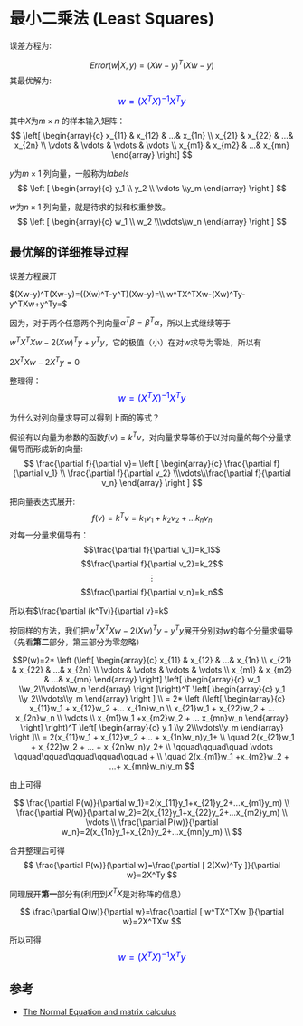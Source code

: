 # 最小二乘法 (Least Squares)

误差方程为:

$$Error(w|X,y)=(Xw-y)^T(Xw-y)$$
其最优解为:

<font color=blue size=3>$$w=(X^TX)^{-1}X^Ty$$</font>

其中$X$为$m \times n$ 的样本输入矩阵：
$$
\left[ \begin{array}{c}
     x_{11} & x_{12} & ...& x_{1n} \\
     x_{21} & x_{22} & ...& x_{2n} \\
     \vdots & \vdots &  \vdots & \vdots \\
     x_{m1} & x_{m2} & ...& x_{mn} \end{array} \right]
$$

$y$为$m \times 1$ 列向量，一般称为$labels$
$$
\left [ \begin{array}{c} y_1 \\ y_2 \\ \vdots \\y_m \end{array} \right ]
$$

$w$为$n \times 1$ 列向量，就是待求的拟和权重参数。
$$
\left [ \begin{array}{c} w_1 \\ w_2 \\\vdots\\w_n \end{array} \right ]
$$

## 最优解的详细推导过程

误差方程展开

$(Xw-y)^T(Xw-y)=((Xw)^T-y^T)(Xw-y)=\\ w^TX^TXw-(Xw)^Ty-y^TXw+y^Ty=$

因为，对于两个任意两个列向量$\alpha^T\beta=\beta ^T\alpha$，所以上式继续等于

$w^TX^TXw-2(Xw)^Ty+y^Ty$，它的极值（小）在对$w$求导为零处，所以有

$2X^TXw-2X^Ty=0$

整理得：
<font color=blue size=3>$$w=(X^TX)^{-1}X^Ty$$</font>

为什么对列向量求导可以得到上面的等式？

假设有以向量为参数的函数$f(v)=k^Tv$，对向量求导等价于以对向量的每个分量求偏导而形成新的向量:
$$
\frac{\partial f}{\partial v}=
\left [ \begin{array}{c} \frac{\partial f}{\partial v_1} \\ \frac{\partial f}{\partial v_2} \\\vdots\\\frac{\partial f}{\partial v_n} \end{array} \right ]
$$

把向量表达式展开:
$$f(v)=k^Tv=k_1v_1+k_2v_2+...k_nv_n$$
对每一分量求偏导有：
$$\frac{\partial f}{\partial v_1}=k_1$$
$$\frac{\partial f}{\partial v_2}=k_2$$
$$\vdots$$
$$\frac{\partial f}{\partial v_n}=k_n$$

所以有$\frac{\partial (k^Tv)}{\partial v}=k$

按同样的方法，我们把$w^TX^TXw-2(Xw)^Ty+y^Ty$展开分别对$w$的每个分量求偏导（先看**第二**部分，第三部分为零忽略）

$$P(w)=2* \left (\left[ \begin{array}{c}
     x_{11} & x_{12} & ...& x_{1n} \\
     x_{21} & x_{22} & ...& x_{2n} \\
     \vdots & \vdots & \vdots & \vdots \\
     x_{m1} & x_{m2} & ...& x_{mn} \end{array} \right] 
	\left[ \begin{array}{c} w_1 \\w_2\\\vdots\\w_n \end{array} \right ]\right)^T
\left[ \begin{array}{c} y_1 \\y_2\\\vdots\\y_m \end{array} \right ] \\ =
2* \left (\left[ \begin{array}{c}
     x_{11}w_1 + x_{12}w_2 +... x_{1n}w_n \\
     x_{21}w_1 + x_{22}w_2 + ... x_{2n}w_n \\
     \vdots  \\
     x_{m1}w_1 +x_{m2}w_2 + ... x_{mn}w_n \end{array} \right]
        \right)^T
\left[ \begin{array}{c} y_1 \\y_2\\\vdots\\y_m \end{array} \right ]\\ =
2(x_{11}w_1 + x_{12}w_2 +... + x_{1n}w_n)y_1+ \\ \quad 2(x_{21}w_1 + x_{22}w_2 + ... + x_{2n}w_n)y_2+ \\ \qquad\qquad\quad \vdots \qquad\qquad\qquad\qquad\qquad + \\ \quad 2(x_{m1}w_1 +x_{m2}w_2 + ...+ x_{mn}w_n)y_m
$$

由上可得

$$
\frac{\partial P(w)}{\partial w_1}=2(x_{11}y_1+x_{21}y_2+...x_{m1}y_m) \\
\frac{\partial P(w)}{\partial w_2}=2(x_{12}y_1+x_{22}y_2+...x_{m2}y_m) \\
\vdots \\
\frac{\partial P(w)}{\partial w_n}=2(x_{1n}y_1+x_{2n}y_2+...x_{mn}y_m) \\
$$

合并整理后可得
$$
\frac{\partial P(w)}{\partial w}=\frac{\partial [ 2(Xw)^Ty ]}{\partial w}=2X^Ty
$$

同理展开**第一**部分有(利用到$X^TX$是对称阵的信息）

$$
\frac{\partial Q(w)}{\partial w}=\frac{\partial [ w^TX^TXw ]}{\partial w}=2X^TXw
$$

所以可得
<font color=blue size=3>$$w=(X^TX)^{-1}X^Ty$$</font>

## 参考
- [The Normal Equation and matrix calculus](https://eli.thegreenplace.net/2015/the-normal-equation-and-matrix-calculus/)
